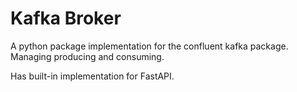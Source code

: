 # Kafka Broker

A python package implementation for the confluent kafka package. Managing producing and consuming.

Has built-in implementation for FastAPI.